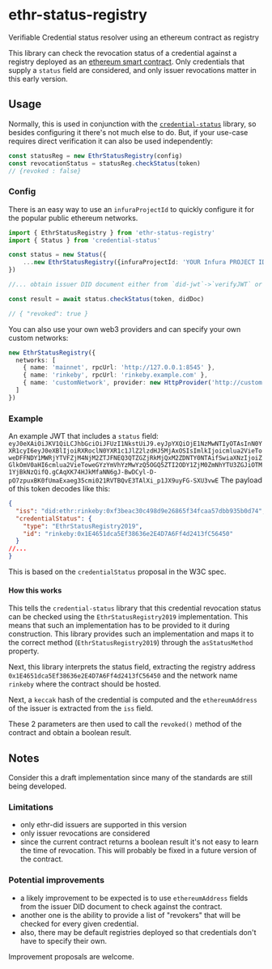 # ethr-status-registry
Verifiable Credential status resolver using an ethereum contract as registry

This library can check the revocation status of a credential against a registry deployed as an 
[ethereum smart contract](https://github.com/uport-project/revocation-registry).
Only credentials that supply a `status` field are considered, and only issuer revocations matter in this early version.

## Usage
Normally, this is used in conjunction with the [`credential-status`](https://github.com/uport-project/credential-status)
library, so besides configuring it there's not much else to do.
But, if your use-case requires direct verification it can also be used independently:

```typescript
const statusReg = new EthrStatusRegistry(config)
const revocationStatus = statusReg.checkStatus(token)
// {revoked : false}
```

### Config
There is an easy way to use an `infuraProjectId` to quickly configure it for the popular public ethereum networks.

```typescript
import { EthrStatusRegistry } from 'ethr-status-registry'
import { Status } from 'credential-status'

const status = new Status({
    ...new EthrStatusRegistry({infuraProjectId: 'YOUR Infura PROJECT ID HERE'}).asStatusMethod,
})

//... obtain issuer DID document either from `did-jwt`->`verifyJWT` or `did-resolver` -> `resolve()`

const result = await status.checkStatus(token, didDoc)

// { "revoked": true }
```

You can also use your own web3 providers and can specify your own custom networks:
```typescript
new EthrStatusRegistry({
  networks: [
    { name: 'mainnet', rpcUrl: 'http://127.0.0.1:8545' },
    { name: 'rinkeby', rpcUrl: 'rinkeby.example.com' },
    { name: 'customNetwork', provider: new HttpProvider('http://custom.network:8545') }
  ]
})
```

### Example
An example JWT that includes a `status` field:
`eyJ0eXAiOiJKV1QiLCJhbGciOiJFUzI1NkstUiJ9.eyJpYXQiOjE1NzMwNTIyOTAsInN0YXR1cyI6eyJ0eXBlIjoiRXRoclN0YXR1c1JlZ2lzdHJ5MjAxOSIsImlkIjoicmlua2VieToweDFFNDY1MWRjYTVFZjM4NjM2ZTJFNEQ3QTZGZjRkMjQxM2ZDNTY0NTAifSwiaXNzIjoiZGlkOmV0aHI6cmlua2VieToweGYzYmVhYzMwYzQ5OGQ5ZTI2ODY1ZjM0ZmNhYTU3ZGJiOTM1YjBkNzQifQ.gCAqXK74HJkMfaNN6gJ-BwDCyl-D-pO7zpuxBK0fUmaExaeg35cmi021RVTBQvE3TAlXi_p1JX9uyFG-SXU3vwE`
The payload of this token decodes like this:
```json
{
  "iss": "did:ethr:rinkeby:0xf3beac30c498d9e26865f34fcaa57dbb935b0d74",
  "credentialStatus": {
    "type": "EthrStatusRegistry2019",
    "id": "rinkeby:0x1E4651dca5Ef38636e2E4D7A6Ff4d2413fC56450"
  }
//...
}
```
This is based on the `credentialStatus` proposal in the W3C spec.

#### How this works
This tells the `credential-status` library that this credential revocation status can be checked using the
`EthrStatusRegistry2019` implementation.
This means that such an implementation has to be provided to it during construction.
This library provides such an implementation and maps it to the correct method (`EthrStatusRegistry2019`) through the
`asStatusMethod` property.

Next, this library interprets the status field, extracting the registry address 
`0x1E4651dca5Ef38636e2E4D7A6Ff4d2413fC56450` and the network name `rinkeby` where the contract should be hosted.

Next, a `keccak` hash of the credential is computed and the `ethereumAddress` of the issuer is extracted from the `iss`
field.

These 2 parameters are then used to call the `revoked()` method of the contract and obtain a boolean result.

## Notes
Consider this a draft implementation since many of the standards are still being developed.

### Limitations
* only ethr-did issuers are supported in this version
* only issuer revocations are considered
* since the current contract returns a boolean result it's not easy to learn the time of revocation.
  This will probably be fixed in a future version of the contract.

### Potential improvements
* a likely improvement to be expected is to use `ethereumAddress` fields from the issuer DID document to check against
the contract.
* another one is the ability to provide a list of "revokers" that will be checked for every given credential.
* also, there may be default registries deployed so that credentials don't have to specify their own. 

Improvement proposals are welcome.
